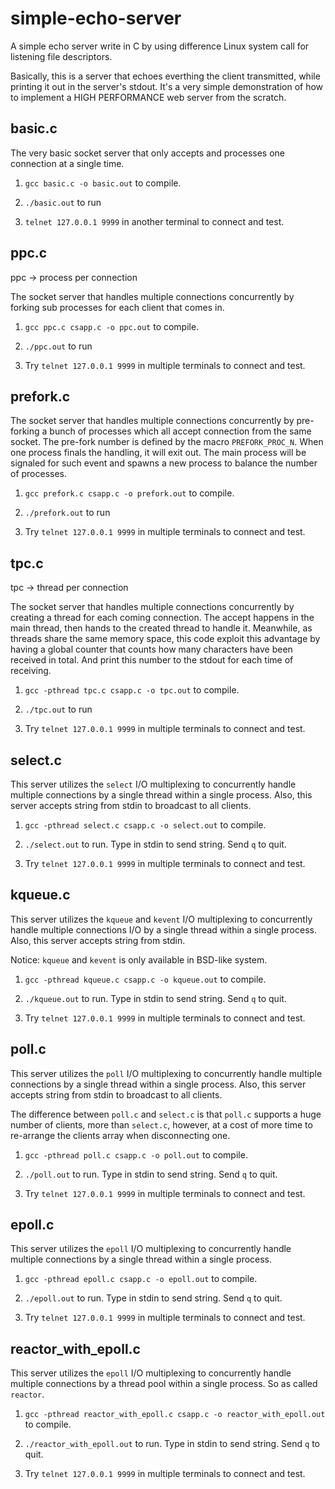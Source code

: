 # simple-echo-server

A simple echo server write in C by using difference Linux system call for listening file descriptors.

Basically, this is a server that echoes everthing the client transmitted, while printing it out in the server's stdout. It's a very simple demonstration of how to implement a HIGH PERFORMANCE web server from the scratch.

## basic.c

The very basic socket server that only accepts and processes one connection at a single time.

1) `gcc basic.c -o basic.out` to compile.

2) `./basic.out` to run

3) `telnet 127.0.0.1 9999` in another terminal to connect and test.

## ppc.c

ppc -> process per connection

The socket server that handles multiple connections concurrently by forking sub processes for each client that comes in.

1) `gcc ppc.c csapp.c -o ppc.out` to compile.

2) `./ppc.out` to run

3) Try `telnet 127.0.0.1 9999` in multiple terminals to connect and test.

## prefork.c

The socket server that handles multiple connections concurrently by pre-forking a bunch of processes which all accept connection from the same socket. The pre-fork number is defined by the macro `PREFORK_PROC_N`. When one process finals the handling, it will exit out. The main process will be signaled for such event and spawns a new process to balance the number of processes.

1) `gcc prefork.c csapp.c -o prefork.out` to compile.

2) `./prefork.out` to run

3) Try `telnet 127.0.0.1 9999` in multiple terminals to connect and test.

## tpc.c

tpc -> thread per connection

The socket server that handles multiple connections concurrently by creating a thread for each coming connection. The accept happens in the main thread, then hands to the created thread to handle it. Meanwhile, as threads share the same memory space, this code exploit this advantage by having a global counter that counts how many characters have been received in total. And print this number to the stdout for each time of receiving.

1) `gcc -pthread tpc.c csapp.c -o tpc.out` to compile.

2) `./tpc.out` to run

3) Try `telnet 127.0.0.1 9999` in multiple terminals to connect and test.

## select.c

This server utilizes the `select` I/O multiplexing to concurrently handle multiple connections by a single thread within a single process. Also, this server accepts string from stdin to broadcast to all clients.

1) `gcc -pthread select.c csapp.c -o select.out` to compile.

2) `./select.out` to run. Type in stdin to send string. Send `q` to quit.

3) Try `telnet 127.0.0.1 9999` in multiple terminals to connect and test.

## kqueue.c

This server utilizes the `kqueue` and `kevent` I/O multiplexing to concurrently handle multiple connections I/O by a single thread within a single process. Also, this server accepts string from stdin.

Notice: `kqueue` and `kevent` is only available in BSD-like system.

1) `gcc -pthread kqueue.c csapp.c -o kqueue.out` to compile.

2) `./kqueue.out` to run. Type in stdin to send string. Send `q` to quit.

3) Try `telnet 127.0.0.1 9999` in multiple terminals to connect and test.

## poll.c

This server utilizes the `poll` I/O multiplexing to concurrently handle multiple connections by a single thread within a single process. Also, this server accepts string from stdin to broadcast to all clients.

The difference between `poll.c` and `select.c` is that `poll.c` supports a huge number of clients, more than `select.c`, however, at a cost of more time to re-arrange the clients array when disconnecting one. 

1) `gcc -pthread poll.c csapp.c -o poll.out` to compile.

2) `./poll.out` to run. Type in stdin to send string. Send `q` to quit.

3) Try `telnet 127.0.0.1 9999` in multiple terminals to connect and test.

## epoll.c

This server utilizes the `epoll` I/O multiplexing to concurrently handle multiple connections by a single thread within a single process.


1) `gcc -pthread epoll.c csapp.c -o epoll.out` to compile.

2) `./epoll.out` to run. Type in stdin to send string. Send `q` to quit.

3) Try `telnet 127.0.0.1 9999` in multiple terminals to connect and test.

## reactor_with_epoll.c

This server utilizes the `epoll` I/O multiplexing to concurrently handle multiple connections by a thread pool within a single process. So as called `reactor`.


1) `gcc -pthread reactor_with_epoll.c csapp.c -o reactor_with_epoll.out` to compile.

2) `./reactor_with_epoll.out` to run. Type in stdin to send string. Send `q` to quit.

3) Try `telnet 127.0.0.1 9999` in multiple terminals to connect and test.